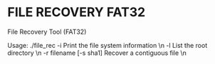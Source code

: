 # FILE RECOVERY FAT32 

File Recovery Tool (FAT32)

Usage: ./file_rec 
-i                     Print the file system information \n
-l                     List the root directory \n
-r filename [-s sha1]  Recover a contiguous file \n
